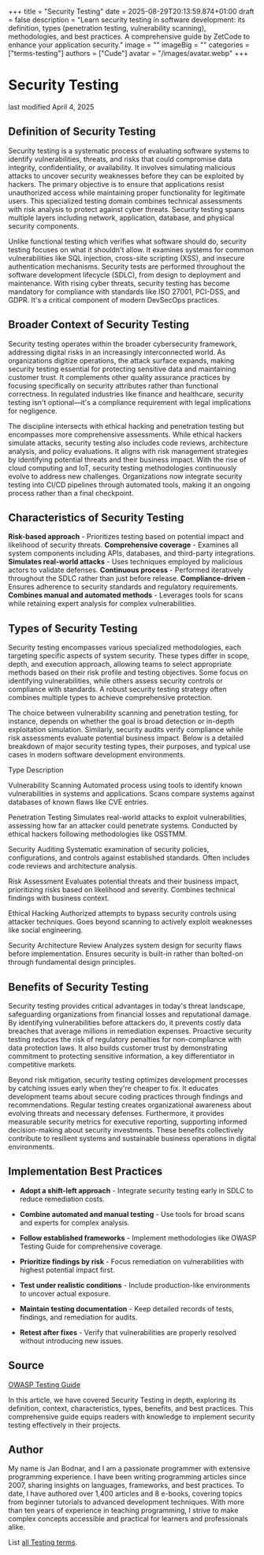 +++
title = "Security Testing"
date = 2025-08-29T20:13:59.874+01:00
draft = false
description = "Learn security testing in software development: its definition, types (penetration testing, vulnerability scanning), methodologies, and best practices. A comprehensive guide by ZetCode to enhance your application security."
image = ""
imageBig = ""
categories = ["terms-testing"]
authors = ["Cude"]
avatar = "/images/avatar.webp"
+++

# Security Testing

last modified April 4, 2025

## Definition of Security Testing

Security testing is a systematic process of evaluating software systems to
identify vulnerabilities, threats, and risks that could compromise data
integrity, confidentiality, or availability. It involves simulating malicious
attacks to uncover security weaknesses before they can be exploited by hackers.
The primary objective is to ensure that applications resist unauthorized access
while maintaining proper functionality for legitimate users. This specialized
testing domain combines technical assessments with risk analysis to protect
against cyber threats. Security testing spans multiple layers including network,
application, database, and physical security components.

Unlike functional testing which verifies what software should do, security
testing focuses on what it shouldn't allow. It examines systems for common
vulnerabilities like SQL injection, cross-site scripting (XSS), and insecure
authentication mechanisms. Security tests are performed throughout the software
development lifecycle (SDLC), from design to deployment and maintenance. With
rising cyber threats, security testing has become mandatory for compliance with
standards like ISO 27001, PCI-DSS, and GDPR. It's a critical component of
modern DevSecOps practices.

## Broader Context of Security Testing

Security testing operates within the broader cybersecurity framework, addressing
digital risks in an increasingly interconnected world. As organizations
digitize operations, the attack surface expands, making security testing
essential for protecting sensitive data and maintaining customer trust. It
complements other quality assurance practices by focusing specifically on
security attributes rather than functional correctness. In regulated industries
like finance and healthcare, security testing isn't optional—it's a compliance
requirement with legal implications for negligence.

The discipline intersects with ethical hacking and penetration testing but
encompasses more comprehensive assessments. While ethical hackers simulate
attacks, security testing also includes code reviews, architecture analysis, and
policy evaluations. It aligns with risk management strategies by identifying
potential threats and their business impact. With the rise of cloud computing
and IoT, security testing methodologies continuously evolve to address new
challenges. Organizations now integrate security testing into CI/CD pipelines
through automated tools, making it an ongoing process rather than a final
checkpoint.

## Characteristics of Security Testing

**Risk-based approach** - Prioritizes testing based on potential
impact and likelihood of security threats.
**Comprehensive coverage** - Examines all system components
including APIs, databases, and third-party integrations.
**Simulates real-world attacks** - Uses techniques employed by
malicious actors to validate defenses.
**Continuous process** - Performed iteratively throughout the
SDLC rather than just before release.
**Compliance-driven** - Ensures adherence to security standards
and regulatory requirements.
**Combines manual and automated methods** - Leverages tools for
scans while retaining expert analysis for complex vulnerabilities.

## Types of Security Testing

Security testing encompasses various specialized methodologies, each targeting
specific aspects of system security. These types differ in scope, depth, and
execution approach, allowing teams to select appropriate methods based on their
risk profile and testing objectives. Some focus on identifying vulnerabilities,
while others assess security controls or compliance with standards. A robust
security testing strategy often combines multiple types to achieve comprehensive
protection.

The choice between vulnerability scanning and penetration testing, for instance,
depends on whether the goal is broad detection or in-depth exploitation
simulation. Similarly, security audits verify compliance while risk assessments
evaluate potential business impact. Below is a detailed breakdown of major
security testing types, their purposes, and typical use cases in modern software
development environments.

Type
Description

Vulnerability Scanning
Automated process using tools to identify known vulnerabilities in systems
and applications. Scans compare systems against databases of known flaws like
CVE entries.

Penetration Testing
Simulates real-world attacks to exploit vulnerabilities, assessing how far an
attacker could penetrate systems. Conducted by ethical hackers following
methodologies like OSSTMM.

Security Auditing
Systematic examination of security policies, configurations, and controls
against established standards. Often includes code reviews and architecture
analysis.

Risk Assessment
Evaluates potential threats and their business impact, prioritizing risks
based on likelihood and severity. Combines technical findings with business
context.

Ethical Hacking
Authorized attempts to bypass security controls using attacker techniques.
Goes beyond scanning to actively exploit weaknesses like social engineering.

Security Architecture Review
Analyzes system design for security flaws before implementation. Ensures
security is built-in rather than bolted-on through fundamental design
principles.

## Benefits of Security Testing

Security testing provides critical advantages in today's threat landscape,
safeguarding organizations from financial losses and reputational damage. By
identifying vulnerabilities before attackers do, it prevents costly data
breaches that average millions in remediation expenses. Proactive security
testing reduces the risk of regulatory penalties for non-compliance with data
protection laws. It also builds customer trust by demonstrating commitment to
protecting sensitive information, a key differentiator in competitive markets.

Beyond risk mitigation, security testing optimizes development processes by
catching issues early when they're cheaper to fix. It educates development teams
about secure coding practices through findings and recommendations. Regular
testing creates organizational awareness about evolving threats and necessary
defenses. Furthermore, it provides measurable security metrics for executive
reporting, supporting informed decision-making about security investments. These
benefits collectively contribute to resilient systems and sustainable business
operations in digital environments.

## Implementation Best Practices

- **Adopt a shift-left approach** - Integrate security testing early in SDLC to reduce remediation costs.

- **Combine automated and manual testing** - Use tools for broad scans and experts for complex analysis.

- **Follow established frameworks** - Implement methodologies like OWASP Testing Guide for comprehensive coverage.

- **Prioritize findings by risk** - Focus remediation on vulnerabilities with highest potential impact first.

- **Test under realistic conditions** - Include production-like environments to uncover actual exposure.

- **Maintain testing documentation** - Keep detailed records of tests, findings, and remediation for audits.

- **Retest after fixes** - Verify that vulnerabilities are properly resolved without introducing new issues.

## Source

[OWASP Testing Guide](https://owasp.org/www-project-web-security-testing-guide/)

In this article, we have covered Security Testing in depth, exploring its
definition, context, characteristics, types, benefits, and best practices. This
comprehensive guide equips readers with knowledge to implement security testing
effectively in their projects.

## Author

My name is Jan Bodnar, and I am a passionate programmer with extensive
programming experience. I have been writing programming articles since 2007,
sharing insights on languages, frameworks, and best practices. To date, I have
authored over 1,400 articles and 8 e-books, covering topics from beginner
tutorials to advanced development techniques. With more than ten years of
experience in teaching programming, I strive to make complex concepts accessible
and practical for learners and professionals alike.

List [all Testing terms](/all/#terms-test).